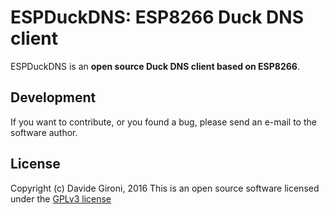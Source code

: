 # ESPDuckDNS: ESP8266 Duck DNS client


ESPDuckDNS is an **open source Duck DNS client based on ESP8266**.


## Development

If you want to contribute, or you found a bug, please send an e-mail to the software author.


## License

Copyright (c) Davide Gironi, 2016
This is an open source software licensed under the [GPLv3 license](http://opensource.org/licenses/GPL-3.0)
